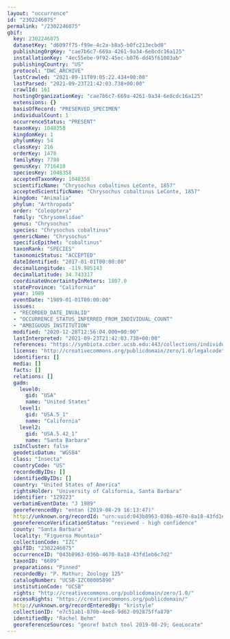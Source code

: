 ```yaml
---
layout: "occurrence"
id: "2302246075"
permalink: "/2302246075"
gbif:
  key: 2302246075
  datasetKey: "d6097f75-f99e-4c2a-b8a5-b0fc213ecbd0"
  publishingOrgKey: "cae7b6c7-669a-4261-9a34-6e8cdc16a125"
  installationKey: "4ec55ebe-9f92-45ec-b076-dd45f61003ab"
  publishingCountry: "US"
  protocol: "DWC_ARCHIVE"
  lastCrawled: "2021-09-11T09:05:22.434+00:00"
  lastParsed: "2021-09-23T21:42:03.738+00:00"
  crawlId: 161
  hostingOrganizationKey: "cae7b6c7-669a-4261-9a34-6e8cdc16a125"
  extensions: {}
  basisOfRecord: "PRESERVED_SPECIMEN"
  individualCount: 1
  occurrenceStatus: "PRESENT"
  taxonKey: 1048358
  kingdomKey: 1
  phylumKey: 54
  classKey: 216
  orderKey: 1470
  familyKey: 7780
  genusKey: 7716410
  speciesKey: 1048358
  acceptedTaxonKey: 1048358
  scientificName: "Chrysochus cobaltinus LeConte, 1857"
  acceptedScientificName: "Chrysochus cobaltinus LeConte, 1857"
  kingdom: "Animalia"
  phylum: "Arthropoda"
  order: "Coleoptera"
  family: "Chrysomelidae"
  genus: "Chrysochus"
  species: "Chrysochus cobaltinus"
  genericName: "Chrysochus"
  specificEpithet: "cobaltinus"
  taxonRank: "SPECIES"
  taxonomicStatus: "ACCEPTED"
  dateIdentified: "2017-01-01T00:00:00"
  decimalLongitude: -119.985143
  decimalLatitude: 34.743317
  coordinateUncertaintyInMeters: 1807.0
  stateProvince: "California"
  year: 1989
  eventDate: "1989-01-01T00:00:00"
  issues:
  - "RECORDED_DATE_INVALID"
  - "OCCURRENCE_STATUS_INFERRED_FROM_INDIVIDUAL_COUNT"
  - "AMBIGUOUS_INSTITUTION"
  modified: "2020-12-28T12:56:04.000+00:00"
  lastInterpreted: "2021-09-23T21:42:03.738+00:00"
  references: "https://symbiota.ccber.ucsb.edu:443/collections/individual/index.php?occid=129223"
  license: "http://creativecommons.org/publicdomain/zero/1.0/legalcode"
  identifiers: []
  media: []
  facts: []
  relations: []
  gadm:
    level0:
      gid: "USA"
      name: "United States"
    level1:
      gid: "USA.5_1"
      name: "California"
    level2:
      gid: "USA.5.42_1"
      name: "Santa Barbara"
  isInCluster: false
  geodeticDatum: "WGS84"
  class: "Insecta"
  countryCode: "US"
  recordedByIDs: []
  identifiedByIDs: []
  country: "United States of America"
  rightsHolder: "University of California, Santa Barbara"
  identifier: "129223"
  verbatimEventDate: "J 1989"
  georeferencedBy: "entan (2019-08-29 16:13:47)"
  http://unknown.org/recordId: "urn:uuid:043b8963-036b-4670-8a18-43fd1eb6c7d2"
  georeferenceVerificationStatus: "reviewed - high confidence"
  county: "Santa Barbara"
  locality: "Figueroa Mountain"
  collectionCode: "IZC"
  gbifID: "2302246075"
  occurrenceID: "043b8963-036b-4670-8a18-43fd1eb6c7d2"
  taxonID: "6609"
  preparations: "Pinned"
  recordedBy: "P. Mathur; Zoology 125"
  catalogNumber: "UCSB-IZC00005890"
  institutionCode: "UCSB"
  rights: "http://creativecommons.org/publicdomain/zero/1.0/"
  accessRights: "https://creativecommons.org/publicdomain/"
  http://unknown.org/recordEnteredBy: "kristyle"
  collectionID: "e7c51ab1-870b-4ee8-9d62-092875ffa870"
  identifiedBy: "Rachel Behm"
  georeferenceSources: "georef batch tool 2019-08-29; GeoLocate"
---
```

